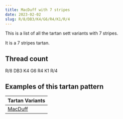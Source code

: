 ```yaml
---
title: MacDuff with 7 stripes
date: 2023-02-02
slug: R/8/DB3/K4/G6/R4/K1/R/4
---
```

This is a list of all the tartan sett variants with 7 stripes.

It is a 7 stripes tartan.


## Thread count
R/8 DB3 K4 G6 R4 K1 R/4

## Examples of this tartan pattern

| Tartan Variants |
|---------------|
| [MacDuff](/variants/r/8/db3/k4/g6/r4/k1/r/4-db00004c-g004c00-k000000-rc80000)||
